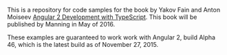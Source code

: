 This is a repository for code samples for the book by Yakov Fain and Anton Moiseev <a href="https://manning.com/books/angular-2-development-with-typescript">Angular 2 Development with TypeScript</a>. This book will be published by Manning in May of 2016. 

These examples are guaranteed to work work with Angular 2, build Alpha 46, which is the latest build as of November 27, 2015. 

